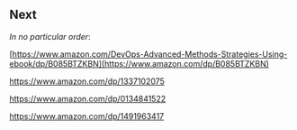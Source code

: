 ## Next

*In no particular order*:

[https://www.amazon.com/DevOps-Advanced-Methods-Strategies-Using-ebook/dp/B085BTZKBN](https://www.amazon.com/dp/B085BTZKBN)

https://www.amazon.com/dp/1337102075

https://www.amazon.com/dp/0134841522

https://www.amazon.com/dp/1491963417
